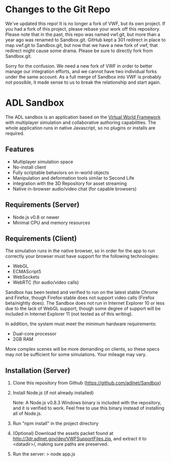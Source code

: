 Changes to the Git Repo
=======================

We've updated this repo! It is no longer a fork of VWF, but its own project. If you had a fork of this project, please rebase your work off this repository. Please note that in the past, this repo was named vwf.git, but more than a year ago was renamed to Sandbox.git. GitHub kept a 301 redirect in place to map vwf.git to Sandbox.git, but now that we have a new fork of vwf, that redirect might cause some drama. Please be sure to directly fork from Sandbox.git. 

Sorry for the confusion. We need a new fork of VWF in order to better manage our integration efforts, and we cannot have two individual forks under the same account. As a full merge of Sandbox into VWF is probably not possible, it made sense to us to break the relationship and start again.

ADL Sandbox
===========

The ADL sandbox is an application based on the [Virtual World Framework](https://github.com/virtual-world-framework/vwf)
with multiplayer simulation and collaborative authoring capabilities. The whole application runs in native Javascript,
so no plugins or installs are required.

Features
--------

* Multiplayer simulation space
* No-install client
* Fully scriptable behaviors on in-world objects
* Manipulation and deformation tools similar to Second Life
* Integration with the 3D Repository for asset streaming
* Native in-browser audio/video chat (for capable browsers)

Requirements (Server)
---------------------

* Node.js v0.8 or newer
* Minimal CPU and memory resources

Requirements (Client)
---------------------

The simulation runs in the native browser, so in order for the app to run correctly your browser
must have support for the following technologies:

* WebGL
* ECMAScript5
* WebSockets
* WebRTC (for audio/video calls)

Sandbox has been tested and verified to run on the latest stable Chrome and Firefox, though Firefox
stable does not support video calls (Firefox beta/nightly does). The Sandbox does not run in Internet
Explorer 10 or less due to the lack of WebGL support, though some degree of support will be included
in Internet Explorer 11 (not tested as of this writing).

In addition, the system must meet the minimum hardware requirements:

* Dual-core processor
* 2GB RAM

More complex scenes will be more demanding on clients, so these specs may not be sufficient for
some simulations. Your mileage may vary.

Installation (Server)
---------------------

1. Clone this repository from Github (https://github.com/adlnet/Sandbox)

2. Install Node.js (if not already installed)

	Note: A Node.js v0.8.3 Windows binary is included with the repository, and it is verified to work.
	Feel free to use this binary instead of installing all of Node.js.

3. Run "npm install" in the project directory

4. (Optional) Download the assets packet found at http://3dr.adlnet.gov/dev/VWFSupportFiles.zip,
	and extract it to \<datadir\>/, making sure paths are preserved.
5. Run the server: > node app.js


